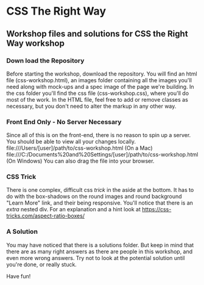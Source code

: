 # CSS The Right Way
## Workshop files and solutions for CSS the Right Way workshop

### Down load the Repository
Before starting the workshop, download the repository.
You will find an html file (css-workshop.html), an images folder containing all the images you'll need along with mock-ups and a spec image of the page we're building. In the css folder you'll find the css file (css-workshop.css), where you'll do most of the work. In the HTML file, feel free to add or remove classes as necessary, but you don't need to alter the markup in any other way.

### Front End Only - No Server Necessary
Since all of this is on the front-end, there is no reason to spin up a server. You should be able to view all your changes locally.
file:///Users/[user]/path/to/css-workshop.html (On a Mac)
file:///C:/Documents%20and%20Settings/[user]/path/to/css-workshop.html (On Windows)
You can also drag the file into your browser.

### CSS Trick
There is one complex, difficult css *trick* in the aside at the bottom. It has to do with the box-shadows on the round images and round background "Learn More" link, and their being responsive. You'll notice that there is an _extra_ nested div. For an explanation and a hint look at https://css-tricks.com/aspect-ratio-boxes/

### A Solution
You may have noticed that there is a solutions folder. But keep in mind that there are as many right answers as there are people in this workshop, and even more wrong answers. Try not to look at the potential solution until you're done, or really stuck.

Have fun!
